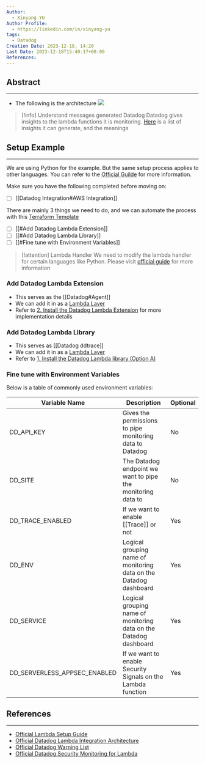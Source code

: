 ```yaml
---
Author:
  - Xinyang YU
Author Profile:
  - https://linkedin.com/in/xinyang-yu
tags:
  - Datadog
Creation Date: 2023-12-18, 14:20
Last Date: 2023-12-18T15:40:17+08:00
References: 
---
```

## Abstract
---
- The following is the architecture
[<img src="https://datadog-docs.imgix.net/images/serverless/serverless_custom_metrics.5c2b598d14c340160ea6a2a0a360af1e.png?fit=max&auto=format">](https://datadog-docs.imgix.net/images/serverless/serverless_custom_metrics.5c2b598d14c340160ea6a2a0a360af1e.png?fit=max&auto=format)

>[!info] Understand messages generated Datadog
>Datadog gives insights to the lambda functions it is monitoring. [Here](https://docs.datadoghq.com/serverless/guide/serverless_warnings/#generated-warnings) is a list of insights it can generate, and the meanings

## Setup Example
---
We are using Python for the example. But the same setup process applies to other languages. You can refer to the [Official Guilde](https://docs.datadoghq.com/serverless/aws_lambda/installation/) for more information.

Make sure you have the following completed before moving on:
- [ ] [[Datadog Integration#AWS Integration]]

There are mainly 3 things we need to do, and we can automate the process with this [Terraform Template](https://docs.datadoghq.com/serverless/aws_lambda/installation/python/?tab=terraform#installation)
- [ ] [[#Add Datadog Lambda Extension]]
- [ ] [[#Add Datadog Lambda Library]]
- [ ] [[#Fine tune with Environment Variables]]

>[!attention] Lambda Handler
>We need to modify the lambda handler for certain languages like Python. Please visit [official guide](https://docs.datadoghq.com/serverless/aws_lambda/installation/python/?tab=terraform#installation) for more information
### Add Datadog Lambda Extension
- This serves as the [[Datadog#Agent]]
- We can add it in as a [Lambda Layer](https://docs.aws.amazon.com/lambda/latest/dg/chapter-layers.html)
- Refer to [2. Install the Datadog Lambda Extension](https://docs.datadoghq.com/serverless/aws_lambda/installation/python/?tab=custom#installation) for more implementation details



### Add Datadog Lambda Library
- This serves as [[Datadog ddtrace]]
- We can add it in as a [Lambda Layer](https://docs.aws.amazon.com/lambda/latest/dg/chapter-layers.html)
- Refer to [1. Install the Datadog Lambda library (Option A)](https://docs.datadoghq.com/serverless/aws_lambda/installation/python/?tab=custom#installation)


### Fine tune with Environment Variables
Below is a table of commonly used environment variables:

| Variable Name                | Description                                                       | Optional |
| ---------------------------- | ----------------------------------------------------------------- | -------- |
| DD_API_KEY                   | Gives the permissions to pipe monitoring data to Datadog          | No       |
| DD_SITE                      | The Datadog endpoint we want to pipe the monitoring data to       | No       |
| DD_TRACE_ENABLED             | If we want to enable [[Trace]] or not                             | Yes      |
| DD_ENV                       | Logical grouping name of monitoring data on the Datadog dashboard | Yes      |
| DD_SERVICE                   | Logical grouping name of monitoring data on the Datadog dashboard | Yes      |
| DD_SERVERLESS_APPSEC_ENABLED | If we want to enable Security Signals on the Lambda function      | Yes         |



## References
---
- [Official Lambda Setup Guide](https://docs.datadoghq.com/serverless/aws_lambda/installation/)
- [Official Datadog Lambda Integration Architecture](https://docs.datadoghq.com/serverless/aws_lambda)
- [Official Datadog Warning List](https://docs.datadoghq.com/serverless/guide/serverless_warnings/#generated-warnings)
- [Official Datadog Security Monitoring for Lambda](https://docs.datadoghq.com/serverless/aws_lambda/securing_functions)